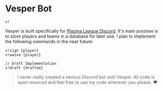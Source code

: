 # Vesper Bot

`v!`

Vesper is built specifically for [Plazma League Discord](https://discord.gg/XM4Djbd). It's main purpose is to store players and teams in a database for later use. I plan to implement the following commands in the near future:

```
v!sign {player}
v!waive {player}

// Draft Implementation
v!draft {draftee}
```

> I never really created a serious Discord bot until Vesper. All code is open-sourced and feel free to use my code wherever you please. ❤